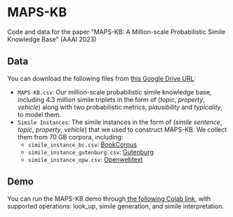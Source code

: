 # MAPS-KB

Code and data for the paper "MAPS-KB: A Million-scale Probabilistic Simile Knowledge Base" (AAAI 2023)

## Data

You can download the following files from [this Google Drive URL](https://drive.google.com/drive/folders/1YUNFo4ZB4AuQOmzFT0cYyQB1IBqoU-un?usp=share_link):

- `MAPS-KB.csv`: Our million-scale probabilistic simile knowledge base, including 4.3 million simile triplets in the form of (*topic*, *property*, *vehicle*) along with two probabilistic metrics, *plausibility* and *typicality*, to model them.
- `Simile Instances`: The simile instances in the form of (*simile sentence*, *topic*, *property*, *vehicle*) that we used to construct MAPS-KB. We collect them from 70 GB corpora, including:
  - `simile_instance_bc.csv`: [BookCorpus](https://huggingface.co/datasets/bookcorpus)
  - `simile_instance_gutenburg.csv`: [Gutenburg](https://github.com/pgcorpus/gutenberg)
  - `simile_instance_opw.csv`: [Openwebtext](https://drive.google.com/drive/folders/1IaD_SIIB-K3Sij_-JjWoPy_UrWqQRdjx)

## Demo

You can run the MAPS-KB demo through[ the following Colab link](https://colab.research.google.com/drive/1_ymW_G3gQv3pe_ayqzEcd484QMwruG9i?usp=sharing), with supported operations: look_up, simile generation, and simile interpretation.
